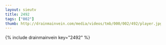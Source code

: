 ```yaml
--- 
layout: sieutv
title: 2492
tags: ["002"]
thumb: http://drainmainvein.com/media/videos/tmb/000/002/492/player.jpg
---
```

{% include drainmainvein key="2492" %} 
